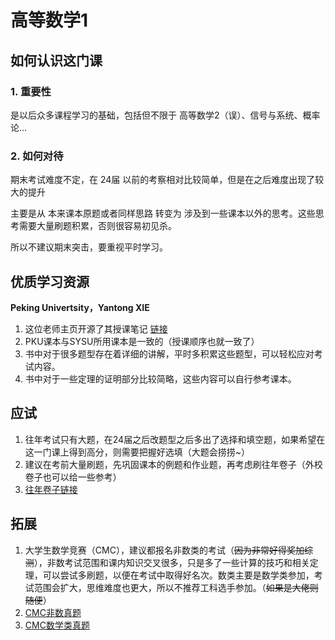 # 高等数学1

## 如何认识这门课

### 1. 重要性

是以后众多课程学习的基础，包括但不限于 高等数学2（误）、信号与系统、概率论...

### 2. 如何对待

期末考试难度不定，在 24届 以前的考察相对比较简单，但是在之后难度出现了较大的提升

主要是从 本来课本原题或者同样思路 转变为 涉及到一些课本以外的思考。这些思考需要大量刷题积累，否则很容易初见杀。

所以不建议期末突击，要重视平时学习。

## 优质学习资源

**Peking Univertsity，Yantong XIE**

1. 这位老师主页开源了其授课笔记 [链接](https://darkoxie.github.io/)
2. PKU课本与SYSU所用课本是一致的（授课顺序也就一致了）
3. 书中对于很多题型存在着详细的讲解，平时多积累这些题型，可以轻松应对考试内容。
4. 书中对于一些定理的证明部分比较简略，这些内容可以自行参考课本。

## 应试

1. 往年考试只有大题，在24届之后改题型之后多出了选择和填空题，如果希望在这一门课上得到高分，则需要把握好选填（大题会捞捞~）
2. 建议在考前大量刷题，先巩固课本的例题和作业题，再考虑刷往年卷子（外校卷子也可以给一些参考）
3. [往年卷子链接]( https://365.kdocs.cn/l/ciP6Ic1KVWuM)

## 拓展

1. 大学生数学竞赛（CMC），建议都报名非数类的考试（~~因为非常好得奖加综测~~），非数考试范围和课内知识交叉很多，只是多了一些计算的技巧和相关定理，可以尝试多刷题，以便在考试中取得好名次。数类主要是数学类参加，考试范围会扩大，思维难度也更大，所以不推荐工科选手参加。（~~如果是大佬则随便~~）
2. [CMC非数真题](https://365.kdocs.cn/l/cehsDEyESUsG)
3. [CMC数学类真题](https://365.kdocs.cn/l/ceWc6kC4A6WN)
